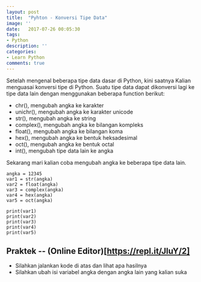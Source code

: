 ```yaml
---
layout: post
title:  "Pyhton - Konversi Tipe Data"
image: ''
date:   2017-07-26 00:05:30
tags:
- Python
description: ''
categories:
- Learn Python
comments: true
---
```


Setelah mengenal beberapa tipe data dasar di Python, kini saatnya Kalian menguasai konversi tipe di Python.
Suatu tipe data dapat dikonversi lagi ke tipe data lain dengan menggunakan beberapa function berikut:

-    chr(), mengubah angka ke karakter
-    unichr(), mengubah angka ke karakter unicode
-    str(), mengubah angka ke string
-    complex(), mengubah angka ke bilangan kompleks
-    float(), mengubah angka ke bilangan koma
-    hex(), mengubah angka ke bentuk heksadesimal
-    oct(), mengubah angka ke bentuk octal
-    int(), mengubah tipe data lain ke angka

Sekarang mari kalian coba mengubah angka ke beberapa tipe data lain.

```
angka = 12345
var1 = str(angka)
var2 = float(angka)
var3 = complex(angka)
var4 = hex(angka)
var5 = oct(angka)

print(var1)
print(var2)
print(var3)
print(var4)
print(var5)
```

## Praktek -- (Online Editor)[https://repl.it/JluY/2]

- Silahkan jalankan kode di atas dan lihat apa hasilnya
- Silahkan ubah isi variabel angka dengan angka lain yang kalian suka
